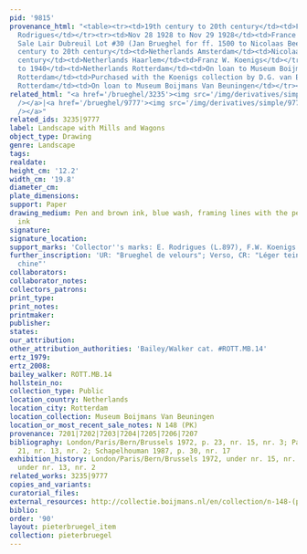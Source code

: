 ```yaml
---
pid: '9815'
provenance_html: "<table><tr><td>19th century to 20th century</td><td>France Paris</td><td>Eugène
  Rodrigues</td></tr><tr><td>Nov 28 1928 to Nov 29 1928</td><td>France Paris</td><td>His
  Sale Lair Dubreuil Lot #30 (Jan Brueghel for ff. 1500 to Nicolaas Beets)</td></tr><tr><td>19th
  century to 20th century</td><td>Netherlands Amsterdam</td><td>Nicolaas Beets (dealer)</td></tr><tr><td>20th
  century</td><td>Netherlands Haarlem</td><td>Franz W. Koenigs</td></tr><tr><td>1935
  to 1940</td><td>Netherlands Rotterdam</td><td>On loan to Museum Boijmans Van Beuningen</td></tr><tr><td></td><td>Netherlands
  Rotterdam</td><td>Purchased with the Koenigs collection by D.G. van Benuningen</td></tr><tr><td>1940</td><td>Netherlands
  Rotterdam</td><td>On loan to Museum Boijmans Van Beuningen</td></tr></table>"
related_html: "<a href='/brueghel/3235'><img src='/img/derivatives/simple/3235/thumbnail.jpg'
  /></a>|<a href='/brueghel/9777'><img src='/img/derivatives/simple/9777/thumbnail.jpg'
  /></a>"
related_ids: 3235|9777
label: Landscape with Mills and Wagons
object_type: Drawing
genre: Landscape
tags:
realdate:
height_cm: '12.2'
width_cm: '19.8'
diameter_cm:
plate_dimensions:
support: Paper
drawing_medium: Pen and brown ink, blue wash, framing lines with the pen in brown
  ink
signature:
signature_location:
support_marks: 'Collector''s marks: E. Rodrigues (L.897), F.W. Koenigs (L.1023a)'
further_inscription: 'UR: "Brueghel de velours"; Verso, CR: "Léger teint encre de
  chine"'
collaborators:
collaborator_notes:
collectors_patrons:
print_type:
print_notes:
printmaker:
publisher:
states:
our_attribution:
other_attribution_authorities: 'Bailey/Walker cat. #ROTT.MB.14'
ertz_1979:
ertz_2008:
bailey_walker: ROTT.MB.14
hollstein_no:
collection_type: Public
location_country: Netherlands
location_city: Rotterdam
location_collection: Museum Boijmans Van Beuningen
location_or_most_recent_sale_notes: N 148 (PK)
provenance: 7201|7202|7203|7204|7205|7206|7207
bibliography: London/Paris/Bern/Brussels 1972, p. 23, nr. 15, nr. 3; Paris 1974, p.
  21, nr. 13, nr. 2; Schapelhouman 1987, p. 30, nr. 17
exhibition_history: London/Paris/Bern/Brussels 1972, under nr. 15, nr. 3|Paris 1974,
  under nr. 13, nr. 2
related_works: 3235|9777
copies_and_variants:
curatorial_files:
external_resources: http://collectie.boijmans.nl/en/collection/n-148-(pk)
biblio:
order: '90'
layout: pieterbruegel_item
collection: pieterbruegel
---
```

